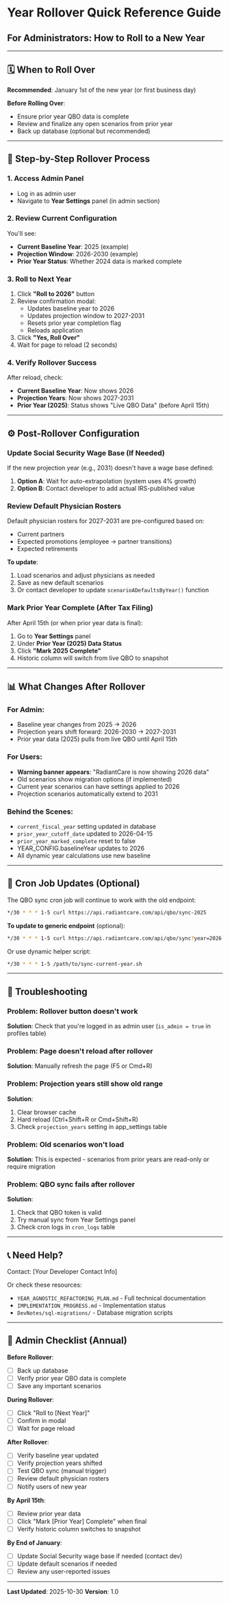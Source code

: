# Year Rollover Quick Reference Guide

## For Administrators: How to Roll to a New Year

---

## 🗓️ When to Roll Over

**Recommended**: January 1st of the new year (or first business day)

**Before Rolling Over**:
- Ensure prior year QBO data is complete
- Review and finalize any open scenarios from prior year
- Back up database (optional but recommended)

---

## 🚀 Step-by-Step Rollover Process

### 1. Access Admin Panel
- Log in as admin user
- Navigate to **Year Settings** panel (in admin section)

### 2. Review Current Configuration
You'll see:
- **Current Baseline Year**: 2025 (example)
- **Projection Window**: 2026-2030 (example)
- **Prior Year Status**: Whether 2024 data is marked complete

### 3. Roll to Next Year
1. Click **"Roll to 2026"** button
2. Review confirmation modal:
   - Updates baseline year to 2026
   - Updates projection window to 2027-2031
   - Resets prior year completion flag
   - Reloads application
3. Click **"Yes, Roll Over"**
4. Wait for page to reload (2 seconds)

### 4. Verify Rollover Success
After reload, check:
- **Current Baseline Year**: Now shows 2026
- **Projection Years**: Now shows 2027-2031
- **Prior Year (2025)**: Status shows "Live QBO Data" (before April 15th)

---

## ⚙️ Post-Rollover Configuration

### Update Social Security Wage Base (If Needed)

If the new projection year (e.g., 2031) doesn't have a wage base defined:

1. **Option A**: Wait for auto-extrapolation (system uses 4% growth)
2. **Option B**: Contact developer to add actual IRS-published value

### Review Default Physician Rosters

Default physician rosters for 2027-2031 are pre-configured based on:
- Current partners
- Expected promotions (employee → partner transitions)
- Expected retirements

**To update**:
1. Load scenarios and adjust physicians as needed
2. Save as new default scenarios
3. Or contact developer to update `scenarioADefaultsByYear()` function

### Mark Prior Year Complete (After Tax Filing)

After April 15th (or when prior year data is final):

1. Go to **Year Settings** panel
2. Under **Prior Year (2025) Data Status**
3. Click **"Mark 2025 Complete"**
4. Historic column will switch from live QBO to snapshot

---

## 📊 What Changes After Rollover

### For Admin:
- Baseline year changes from 2025 → 2026
- Projection years shift forward: 2026-2030 → 2027-2031
- Prior year data (2025) pulls from live QBO until April 15th

### For Users:
- **Warning banner appears**: "RadiantCare is now showing 2026 data"
- Old scenarios show migration options (if implemented)
- Current year scenarios can have settings applied to 2026
- Projection scenarios automatically extend to 2031

### Behind the Scenes:
- `current_fiscal_year` setting updated in database
- `prior_year_cutoff_date` updated to 2026-04-15
- `prior_year_marked_complete` reset to false
- YEAR_CONFIG.baselineYear updates to 2026
- All dynamic year calculations use new baseline

---

## 🔄 Cron Job Updates (Optional)

The QBO sync cron job will continue to work with the old endpoint:
```bash
*/30 * * * 1-5 curl https://api.radiantcare.com/api/qbo/sync-2025
```

**To update to generic endpoint** (optional):
```bash
*/30 * * * 1-5 curl https://api.radiantcare.com/api/qbo/sync?year=2026
```

Or use dynamic helper script:
```bash
*/30 * * * 1-5 /path/to/sync-current-year.sh
```

---

## 🐛 Troubleshooting

### Problem: Rollover button doesn't work
**Solution**: Check that you're logged in as admin user (`is_admin = true` in profiles table)

### Problem: Page doesn't reload after rollover
**Solution**: Manually refresh the page (F5 or Cmd+R)

### Problem: Projection years still show old range
**Solution**:
1. Clear browser cache
2. Hard reload (Ctrl+Shift+R or Cmd+Shift+R)
3. Check `projection_years` setting in app_settings table

### Problem: Old scenarios won't load
**Solution**: This is expected - scenarios from prior years are read-only or require migration

### Problem: QBO sync fails after rollover
**Solution**:
1. Check that QBO token is valid
2. Try manual sync from Year Settings panel
3. Check cron logs in `cron_logs` table

---

## 📞 Need Help?

Contact: [Your Developer Contact Info]

Or check these resources:
- `YEAR_AGNOSTIC_REFACTORING_PLAN.md` - Full technical documentation
- `IMPLEMENTATION_PROGRESS.md` - Implementation status
- `DevNotes/sql-migrations/` - Database migration scripts

---

## 🔐 Admin Checklist (Annual)

**Before Rollover**:
- [ ] Back up database
- [ ] Verify prior year QBO data is complete
- [ ] Save any important scenarios

**During Rollover**:
- [ ] Click "Roll to [Next Year]"
- [ ] Confirm in modal
- [ ] Wait for page reload

**After Rollover**:
- [ ] Verify baseline year updated
- [ ] Verify projection years shifted
- [ ] Test QBO sync (manual trigger)
- [ ] Review default physician rosters
- [ ] Notify users of new year

**By April 15th**:
- [ ] Review prior year data
- [ ] Click "Mark [Prior Year] Complete" when final
- [ ] Verify historic column switches to snapshot

**By End of January**:
- [ ] Update Social Security wage base if needed (contact dev)
- [ ] Update default scenarios if needed
- [ ] Review any user-reported issues

---

**Last Updated**: 2025-10-30
**Version**: 1.0

